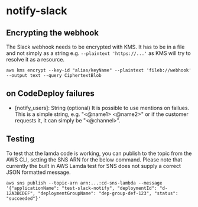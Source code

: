 # notify-slack

## Encrypting the webhook

The Slack webhook needs to be encrypted with KMS.
It has to be in a file and not simply as a string e.g. `--plaintext 'https://...'` as KMS will try to resolve it as a resource.

`aws kms encrypt --key-id "alias/keyName" --plaintext 'fileb://webhook' --output text --query CiphertextBlob`

## on CodeDeploy failures

- [notify_users]: String (optional) It is possible to use mentions on failues. This is a simple string, e.g. "<@name1> <@name2>" or if the customer requests it, it can simply be "<@channel>".

## Testing

To test that the lamda code is working, you can publish to the topic from the AWS CLI, setting the SNS ARN for the below command.
Please note that currently the built in AWS Lamda test for SNS does not supply a correct JSON formatted message.

`aws sns publish --topic-arn arn:...:cd-sns-lambda --message '{"applicationName": "test-slack-notify", "deploymentId": "d-12A3BCDEF", "deploymentGroupName": "dep-group-def-123", "status": "succeeded"}'`

